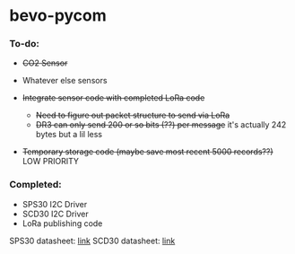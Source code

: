 # bevo-pycom

### To-do:

* ~~CO2 Sensor~~

* Whatever else sensors

* ~~Integrate sensor code with completed LoRa code~~
   * ~~Need to figure out packet structure to send via LoRa~~
   * ~~DR3 can only send 200 or so bits (??) per message~~ it's actually 242 bytes but a lil less
   

* ~~Temporary storage code (maybe save most recent 5000 records??)~~ LOW PRIORITY
   
### Completed:

* SPS30 I2C Driver
* SCD30 I2C Driver
* LoRa publishing code


SPS30 datasheet: [link](https://cdn.sparkfun.com/assets/2/d/2/a/6/Sensirion_SPS30_Particulate_Matter_Sensor_v0.9_D1__1_.pdf)
SCD30 datasheet: [link](https://www.mouser.com/datasheet/2/813/Sensirion_CO2_Sensors_SCD30_Preliminary-Datasheet-1516638.pdf)
